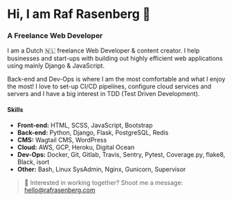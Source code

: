 # Hi, I am Raf Rasenberg 👋

### A Freelance Web Developer

I am a Dutch 🇳🇱 freelance Web Developer & content creator. I help businesses and start-ups with building out highly efficient web applications using mainly Django & JavaScript. 

Back-end and Dev-Ops is where I am the most comfortable and what I enjoy the most! I love to set-up CI/CD pipelines, configure cloud services and servers and I have a big interest in TDD (Test Driven Development).

#### Skills
- **Front-end:** HTML, SCSS, JavaScript, Bootstrap
- **Back-end:** Python, Django, Flask, PostgreSQL, Redis
- **CMS:** Wagtail CMS, WordPress
- **Cloud:** AWS, GCP, Heroku, Digital Ocean
- **Dev-Ops:** Docker, Git, Gitlab, Travis, Sentry, Pytest, Coverage.py, flake8, Black, isort
- **Other:** Bash, Linux SysAdmin, Nginx, Gunicorn, Supervisor


> :email: Interested in working together? Shoot me a message: hello@rafrasenberg.com
